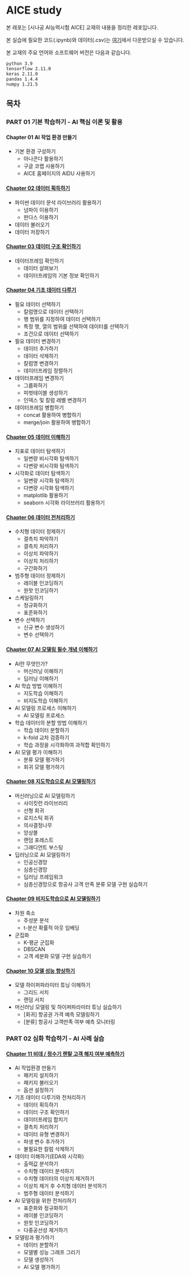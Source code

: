 # AICE study
본 레포는 [시나공 AI능력시험 AICE] 교재의 내용을 정리한 레포입니다.

본 실습에 필요한 코드(.ipynb)와 데이터(.csv)는 [여기](https://aice.study/board/notice/detail/861)에서 다운받으실 수 있습니다.

본 교재의 주요 언어와 소프트웨어 버전은 다음과 같습니다.
```
python 3.9
tensorflow 2.11.0
keras 2.11.0
pandas 1.4.4
numpy 1.21.5
```

## 목차
### PART 01 기본 학습하기 - AI 핵심 이론 및 활용
#### Chapter 01 AI 작업 환경 만들기
- 기본 환경 구성하기
  - 아나콘다 활용하기
  - 구글 코랩 사용하기
  - AICE 홈페이지의 AIDU 사용하기

#### [Chapter 02 데이터 획득하기](https://github.com/minju-kim98/AICE-study/tree/main/Chapter02/summary.md)
- 파이썬 데이터 문석 라이브러리 활용하기
  - 넘파이 이용하기
  - 판다스 이용하기
- 데이터 불러오기
- 데이터 저장하기

#### [Chapter 03 데이터 구조 확인하기]((https://github.com/minju-kim98/AICE-study/tree/main/Chapter03/summary.md))
- 데이터프레임 확인하기
  - 데이터 살펴보기
  - 데이터프레임의 기본 정보 확인하기

#### [Chapter 04 기초 데이터 다루기](https://github.com/minju-kim98/AICE-study/tree/main/Chapter04/summary.md)
- 필요 데이터 선택하기
  - 칼럼명으로 데이터 선택하기
  - 행 범위를 지정하여 데이터 선택하기
  - 특정 행, 열의 범위를 선택하여 데이터를 선택하기
  - 조건으로 데이터 선택하기
- 필요 데이터 변경하기
  - 데이터 추가하기
  - 데이터 삭제하기
  - 칼럼명 변경하기
  - 데이터프레임 정렬하기
- 데이터프레임 변경하기
  - 그룹화하기
  - 피벗테이블 생성하기
  - 인덱스 및 칼럼 레벨 변경하기
- 데이터프레임 병합하기
  - concat 활용하여 병합하기
  - merge/join 활용하여 병합하기

#### [Chapter 05 데이터 이해하기](https://github.com/minju-kim98/AICE-study/tree/main/Chapter05/summary.md)
- 지표로 데이터 탐색하기
  - 일변량 비시각화 탐색하기
  - 다변량 비시각화 탐색하기
- 시각화로 데이터 탐색하기
  - 일변량 시각화 탐색하기
  - 다변량 시각화 탐색하기
  - matplotlib 활용하기
  - seaborn 시각화 라이브러리 활용하기

#### [Chapter 06 데이터 전처리하기](https://github.com/minju-kim98/AICE-study/tree/main/Chapter06/summary.md)
- 수치형 데이터 정제하기
  - 결측치 파악하기
  - 결측치 처리하기
  - 이상치 파악하기
  - 이상치 처리하기
  - 구간화하기
- 범주형 데이터 정제하기
  - 레이블 인코딩하기
  - 원핫 인코딩하기
- 스케일링하기
  - 정규화하기
  - 표준화하기
- 변수 선택하기
  - 신규 변수 생성하기
  - 변수 선택하기

#### [Chapter 07 AI 모델링 필수 개념 이해하기](https://github.com/minju-kim98/AICE-study/tree/main/Chapter07/summary.md)
- AI란 무엇인가?
  - 머신러닝 이해하기
  - 딥러닝 이해하기
- AI 학습 방법 이해하기
  - 지도학습 이해하기
  - 비지도학습 이해하기
- AI 모델링 프로세스 이해하기
  - AI 모델링 프로세스
- 학습 데이터의 분할 방법 이해하기
  - 학습 데이터 분할하기
  - k-fold 교차 검증하기
  - 학습 과정을 시각화하여 과적합 확인하기
- AI 모델 평가 이해하기
  - 분류 모델 평가하기
  - 회귀 모델 평가하기

#### [Chapter 08 지도학습으로 AI 모델링하기](https://github.com/minju-kim98/AICE-study/tree/main/Chapter08/summary.md)
- 머신러닝으로 AI 모델링하기
  - 사이킷런 라이브러리
  - 선형 회귀
  - 로지스틱 회귀
  - 의사결정나무
  - 앙상블
  - 랜덤 포레스트
  - 그래디언트 부스팅
- 딥러닝으로 AI 모델링하기
  - 인공신경망
  - 심층신경망
  - 딥러닝 프레임워크
  - 심층신경망으로 항공사 고객 만족 분류 모델 구현 실습하기

#### [Chapter 09 비지도학습으로 AI 모델링하기](https://github.com/minju-kim98/AICE-study/tree/main/Chapter09/summary.md)
- 차원 축소
  - 주성분 분석
  - t-분산 확률적 아웃 임베딩
- 군집화
  - K-평균 군집화
  - DBSCAN
  - 고객 세분화 모델 구현 실습하기

#### [Chapter 10 모델 성능 향상하기](https://github.com/minju-kim98/AICE-study/tree/main/Chapter10/summary.md)
- 모델 하이퍼파라미터 튜닝 이해하기
  - 그리드 서치
  - 랜덤 서치
- 머신러닝 모델링 및 하이퍼파라미터 튜닝 실습하기
  - [회귀] 항공권 가격 예측 모델링하기
  - [분류] 항공사 고객만족 여부 예측 모니터링

### PART 02 심화 학습하기 - AI 사례 실습
#### [Chapter 11 비데 / 정수기 렌탈 고객 해지 여부 예측하기](https://github.com/minju-kim98/AICE-study/tree/main/Chapter11/summary.md)
- AI 작업환경 만들기
  - 패키지 설치하기
  - 패키지 불러오기
  - 옵션 설정하기
- 기초 데이터 다루기와 전처리하기
  - 데이터 획득하기
  - 데이터 구조 확인하기
  - 데이터프레임 합치기
  - 결측치 처리하기
  - 데이터 유형 변경하기
  - 파생 변수 추가하기
  - 불필요한 칼럼 삭제하기
- 데이터 이해하기(EDA와 시각화)
  - 출력값 분석하기
  - 수치형 데이터 분석하기
  - 수치형 데이터의 이상치 제거하기
  - 이상치 제거 후 수치형 데이터 분석하기
  - 범주형 데이터 분석하기
- AI 모델링을 위한 전처리하기
  - 표준화와 정규화하기
  - 레이블 인코딩하기
  - 원핫 인코딩하기
  - 다중공선성 제거하기
- 모델링과 평가하기
  - 데이터 분할하기
  - 모델별 성능 그래프 그리기
  - 모델 생성하기
  - AI 모델 평가하기